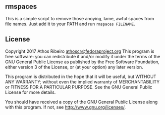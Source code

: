 ## rmspaces

This is a simple script to remove those anoying, lame, awful spaces from file
names. Just add it to your PATH and run `rmspaces FILENAME`.

## License

Copyright 2017 Athos Ribeiro <athoscr@fedoraproject.org>
This program is free software: you can redistribute it and/or modify
it under the terms of the GNU General Public License as published by
the Free Software Foundation, either version 3 of the License, or
(at your option) any later version.

This program is distributed in the hope that it will be useful,
but WITHOUT ANY WARRANTY; without even the implied warranty of
MERCHANTABILITY or FITNESS FOR A PARTICULAR PURPOSE.  See the
GNU General Public License for more details.

You should have received a copy of the GNU General Public License
along with this program.  If not, see <http://www.gnu.org/licenses/>.
